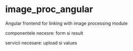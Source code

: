 # image_proc_angular
Angular frontend for linking with image processing module

componentele necesre: form si result

servicii necesare: upload si values
